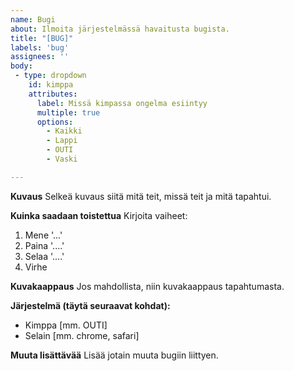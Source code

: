 ```yaml
---
name: Bugi
about: Ilmoita järjestelmässä havaitusta bugista.
title: "[BUG]"
labels: 'bug'
assignees: ''
body:
 - type: dropdown
    id: kimppa
    attributes:
      label: Missä kimpassa ongelma esiintyy
      multiple: true
      options:
        - Kaikki
        - Lappi
        - OUTI
        - Vaski

---
```


**Kuvaus**
Selkeä kuvaus siitä mitä teit, missä teit ja mitä tapahtui.

**Kuinka saadaan toistettua**
Kirjoita vaiheet:
1. Mene '...'
2. Paina '....'
3. Selaa '....'
4. Virhe

**Kuvakaappaus**
Jos mahdollista, niin kuvakaappaus tapahtumasta.

**Järjestelmä (täytä seuraavat kohdat):**
 - Kimppa [mm. OUTI]
 - Selain [mm. chrome, safari]

**Muuta lisättävää**
Lisää jotain muuta bugiin liittyen.
